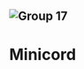 ![Group 17](https://github.com/n1d3v/minicord/assets/135556230/bb428c6c-682d-472e-abed-52be2ad41155)
---
# Minicord
